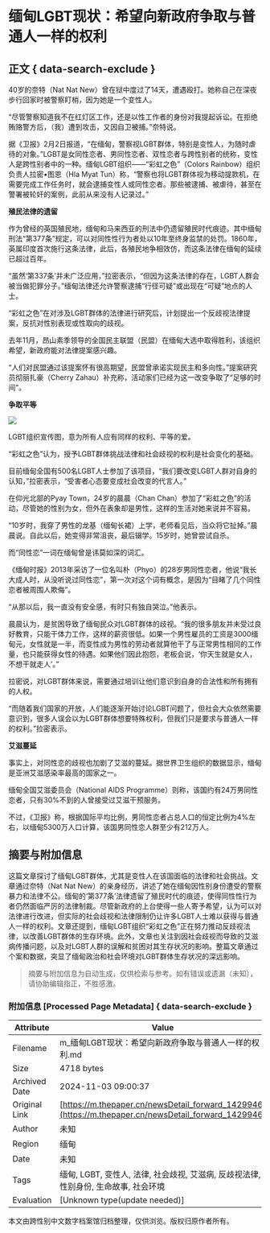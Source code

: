 # 缅甸LGBT现状：希望向新政府争取与普通人一样的权利

## 正文 { data-search-exclude }


40岁的奈特（Nat Nat New）曾在狱中度过了14天，遭遇殴打。她称自己在深夜步行回家时被警察盯梢，因为她是一个变性人。

“尽管警察知道我不在红灯区工作，还是以性工作者的身份对我提起诉讼。在拒绝贿赂警方后，（我）遭到攻击，又因自卫被捕。”奈特说。

据《卫报》2月2日报道，“在缅甸，警察视LGBT群体，特别是变性人，为随时虐待的对象。”LGBT是女同性恋者、男同性恋者、双性恋者与跨性别者的统称，变性人是跨性别者中的一种。缅甸LGBT组织——“彩虹之色”（Colors Rainbow）组织负责人拉密•图恩（Hla Myat Tun）称，“警察也将LGBT群体视为移动提款机，在需要完成工作任务时，就会逮捕变性人或同性恋者。那些被逮捕、被虐待，甚至在警署被轮奸的案例，此前从来没有人记录过。”

**殖民法律的遗留**

作为曾经的英国殖民地，缅甸和马来西亚的刑法中仍遗留殖民时代痕迹。其中缅甸刑法“第377条”规定，可以对同性性行为者处以10年至终身监禁的处罚。1860年，英属印度首次施行这条法律，此后，各殖民地争相效仿，而这条法律在缅甸的延续已超过百年。

“虽然‘第337条’并未广泛应用，”拉密表示，“但因为这条法律的存在，LGBT人群会被当做犯罪分子。”缅甸法律还允许警察逮捕“行径可疑”或出现在“可疑”地点的人士。

“彩虹之色”在对涉及LGBT群体的法律进行研究后，计划提出一个反歧视法律提案，反抗对性别表现或性取向的歧视。

去年11月，昂山素季领导的全国民主联盟（民盟）在缅甸大选中取得胜利，该组织希望，新政府能对法律提案感兴趣。

“人们对民盟通过该提案怀有很高期望，民盟曾承诺实现民主和多向性。”提案研究员彻丽扎豪（Cherry Zahau）补充称，活动家们已经为这一改变争取了“足够的时间”。

**争取平等**

![](http://image.thepaper.cn/www/image/4/778/172.jpg)

LGBT组织宣传图，意为所有人应有同样的权利、平等的爱。

“彩虹之色”认为，授予LGBT群体挑战法律和社会歧视的权利是社会变化的基础。

目前缅甸全国有500名LGBT人士参加了该项目，“我们要改变LGBT人群对自身的认知，”拉密表示，“受害者心态要变成社会改变的代言人。”

在仰光北部的Pyay Town，24岁的晨晨（Chan Chan）参加了“彩虹之色”的活动，尽管她的性别为女，但外在表象却是男性，这样的生活对她来说并不容易。

“10岁时，我穿了男性的龙基（缅甸长裙）上学，老师看见后，当众将它扯掉。”晨晨说。自此以后，她变得非常沮丧，最后辍学。15岁时，她曾尝试自杀。

而“同性恋”一词在缅甸曾是讳莫如深的词汇。

《缅甸时报》2013年采访了一位名叫朴（Phyo）的28岁男同性恋者，他说“我长大成人时，从没听说过同性恋”，第一次对这个词有概念，是因为“目睹了几个同性恋者被周围人欺侮”。

“从那以后，我一直没有安全感，有时只有独自哭泣。”他表示。

晨晨认为，是贫困导致了缅甸民众对LGBT群体的歧视。“我的很多朋友并未受过良好教育，只能干体力工作，这样的薪资很低。如果一个男性雇员的工资是3000缅甸元，女性就是一半，而变性成为男性的劳动者就算他干了与正常男性相同的工作量，也只能获得女性的待遇。如果他们因此抱怨，老板会说，‘你天生就是女人，不想干就走人’。”

拉密说，对LGBT群体来说，需要通过培训让他们意识到自身的合法性和所有拥有的人权。

“而随着我们国家的开放，人们能逐渐开始讨论LGBT问题了，但社会大众依然需要意识到，很多人误会以为LGBT群体想要特殊权利，但我们只是要求与普通人一样的权利。”拉密表示。

**艾滋蔓延**

事实上，对同性恋的歧视也加剧了艾滋的蔓延。据世界卫生组织的数据显示，缅甸是亚洲艾滋感染率最高的国家之一。

缅甸全国艾滋委员会（National AIDS Programme）则称，该国约有24万男同性恋者，只有30%不到的人曾接受过艾滋干预服务。

不过，《卫报》称，根据国际平均比例，男同性恋者占总人口的恒定比例为4%左右，以缅甸5300万人口计算，该国男同性恋人群至少有212万人。

## 摘要与附加信息

<!-- tcd_abstract -->
这篇文章探讨了缅甸LGBT群体，尤其是变性人在该国面临的法律和社会挑战。文章通过奈特（Nat Nat New）的亲身经历，讲述了她在缅甸因性别身份遭受的警察暴力和法律不公。缅甸的‘第377条’法律遗留了殖民时代的痕迹，使得同性性行为者仍然面临严厉的法律制裁。尽管新政府的上台使得一些人寄予希望，认为可以对法律进行改进，但实际的社会歧视和法律限制仍让许多LGBT人士难以获得与普通人一样的权利。文章还提到，缅甸LGBT组织“彩虹之色”正在努力推动反歧视法律，以改善LGBT群体的生存环境。此外，文章也关注到因社会歧视而导致的艾滋病传播问题，以及对LGBT人群的误解和贫困对其生存状况的影响。整篇文章通过个案和数据，突显了缅甸政治和社会环境对LGBT群体生存状况的深远影响。
<!-- tcd_abstract_end -->

> 摘要与附加信息为自动生成，仅供检索与参考。如有错误或遗漏（未知），请协助编辑指正，不胜感激。

### 附加信息 [Processed Page Metadata] { data-search-exclude }

| Attribute       | Value                                  |
|-----------------|----------------------------------------|
| Filename        | m_缅甸LGBT现状：希望向新政府争取与普通人一样的权利.md                             |
| Size            | 4718 bytes                           |
| Archived Date   | 2024-11-03 09:00:37                             |
| Original Link   | [https://m.thepaper.cn/newsDetail_forward_1429946](https://m.thepaper.cn/newsDetail_forward_1429946)                       |
| Author          | 未知                               |
| Region          | 缅甸                               |
| Date            | 未知                                 |
| Tags            | 缅甸, LGBT, 变性人, 法律, 社会歧视, 艾滋病, 反歧视法律, 性别身份, 生命故事, 社会环境                                 |
| Evaluation            | [Unknown type(update needed)]                                 |
<!-- tcd_table_end -->

本文由跨性别中文数字档案馆归档整理，仅供浏览。版权归原作者所有。
